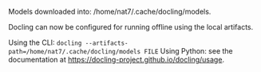Models downloaded into: /home/nat7/.cache/docling/models.

 Docling can now be configured for running offline using the local artifacts.

 Using the CLI: `docling --artifacts-path=/home/nat7/.cache/docling/models FILE` 
 Using Python: see the documentation at <https://docling-project.github.io/docling/usage>.
